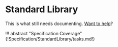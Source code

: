# Standard Library

This is what still needs documenting. [Want to help](../../Contributing/)?

!!! abstract "Specification Coverage"
{!Specification/StandardLibrary/tasks.md!}
